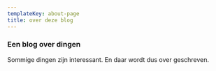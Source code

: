 ```yaml
---
templateKey: about-page
title: over deze blog
---
```

### Een blog over dingen

Sommige dingen zijn interessant. En daar wordt dus over geschreven.